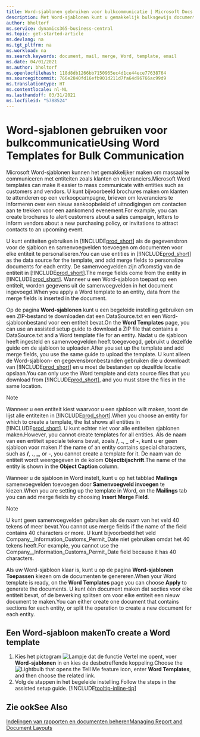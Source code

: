 ```yaml
---
title: Word-sjablonen gebruiken voor bulkcommunicatie | Microsoft Docs
description: Met Word-sjablonen kunt u gemakkelijk bulksgewijs documenten maken die zijn gepersonaliseerd voor specifieke entiteiten.
author: bholtorf
ms.service: dynamics365-business-central
ms.topic: get-started-article
ms.devlang: na
ms.tgt_pltfrm: na
ms.workload: na
ms.search.keywords: document, mail, merge, Word, template, email
ms.date: 04/01/2021
ms.author: bholtorf
ms.openlocfilehash: 118d8db1266bb7150965ec4d1ce44ece77638764
ms.sourcegitcommit: 766e2840fd16efb901d211d7fa64d96766ac99d9
ms.translationtype: HT
ms.contentlocale: nl-NL
ms.lasthandoff: 03/31/2021
ms.locfileid: "5788524"
---
```

# <a name="using-word-templates-for-bulk-communication"></a><span data-ttu-id="cf5bd-103">Word-sjablonen gebruiken voor bulkcommunicatie</span><span class="sxs-lookup"><span data-stu-id="cf5bd-103">Using Word Templates for Bulk Communication</span></span>
<span data-ttu-id="cf5bd-104">Microsoft Word-sjablonen kunnen het gemakkelijker maken om massaal te communiceren met entiteiten zoals klanten en leveranciers.</span><span class="sxs-lookup"><span data-stu-id="cf5bd-104">Microsoft Word templates can make it easier to mass communicate with entities such as customers and vendors.</span></span> <span data-ttu-id="cf5bd-105">U kunt bijvoorbeeld brochures maken om klanten te attenderen op een verkoopcampagne, brieven om leveranciers te informeren over een nieuw aankoopbeleid of uitnodigingen om contacten aan te trekken voor een aankomend evenement.</span><span class="sxs-lookup"><span data-stu-id="cf5bd-105">For example, you can create brochures to alert customers about a sales campaign, letters to inform vendors about a new purchasing policy, or invitations to attract contacts to an upcoming event.</span></span>

<span data-ttu-id="cf5bd-106">U kunt entiteiten gebruiken in [!INCLUDE[prod_short](includes/prod_short.md)] als de gegevensbron voor de sjabloon en samenvoegvelden toevoegen om documenten voor elke entiteit te personaliseren.</span><span class="sxs-lookup"><span data-stu-id="cf5bd-106">You can use entities in [!INCLUDE[prod_short](includes/prod_short.md)] as the data source for the template, and add merge fields to personalize documents for each entity.</span></span> <span data-ttu-id="cf5bd-107">De samenvoegvelden zijn afkomstig van de entiteit in [!INCLUDE[prod_short](includes/prod_short.md)].</span><span class="sxs-lookup"><span data-stu-id="cf5bd-107">The merge fields come from the entity in [!INCLUDE[prod_short](includes/prod_short.md)].</span></span> <span data-ttu-id="cf5bd-108">Wanneer u een Word-sjabloon toepast op een entiteit, worden gegevens uit de samenvoegvelden in het document ingevoegd.</span><span class="sxs-lookup"><span data-stu-id="cf5bd-108">When you apply a Word template to an entity, data from the merge fields is inserted in the document.</span></span>

<span data-ttu-id="cf5bd-109">Op de pagina **Word-sjablonen** kunt u een begeleide instelling gebruiken om een ZIP-bestand te downloaden dat een DataSource.txt en een Word-sjabloonbestand voor een entiteit bevat.</span><span class="sxs-lookup"><span data-stu-id="cf5bd-109">On the **Word Templates** page, you can use an assisted setup guide to download a ZIP file that contains a DataSource.txt and a Word template file for an entity.</span></span> <span data-ttu-id="cf5bd-110">Nadat u de sjabloon heeft ingesteld en samenvoegvelden heeft toegevoegd, gebruikt u dezelfde guide om de sjabloon te uploaden.</span><span class="sxs-lookup"><span data-stu-id="cf5bd-110">After you set up the template and add merge fields, you use the same guide to upload the template.</span></span> <span data-ttu-id="cf5bd-111">U kunt alleen de Word-sjabloon- en gegevensbronbestanden gebruiken die u downloadt van [!INCLUDE[prod_short](includes/prod_short.md)] en u moet de bestanden op dezelfde locatie opslaan.</span><span class="sxs-lookup"><span data-stu-id="cf5bd-111">You can only use the Word template and data source files that you download from [!INCLUDE[prod_short](includes/prod_short.md)], and you must store the files in the same location.</span></span>

> [!NOTE]
> <span data-ttu-id="cf5bd-112">Wanneer u een entiteit kiest waarvoor u een sjabloon wilt maken, toont de lijst alle entiteiten in [!INCLUDE[prod_short](includes/prod_short.md)].</span><span class="sxs-lookup"><span data-stu-id="cf5bd-112">When you choose an entity for which to create a template, the list shows all entities in [!INCLUDE[prod_short](includes/prod_short.md)].</span></span> <span data-ttu-id="cf5bd-113">U kunt echter niet voor alle entiteiten sjablonen maken.</span><span class="sxs-lookup"><span data-stu-id="cf5bd-113">However, you cannot create templates for all entities.</span></span> <span data-ttu-id="cf5bd-114">Als de naam van een entiteit speciale tekens bevat, zoals **/**, **.**, **_** of **-**, kunt u er geen sjabloon voor maken.</span><span class="sxs-lookup"><span data-stu-id="cf5bd-114">If the name of an entity contains special characters, such as **/**, **.**, **_**, or **-**, you cannot create a template for it.</span></span> <span data-ttu-id="cf5bd-115">De naam van de entiteit wordt weergegeven in de kolom **Objectbijschrift**.</span><span class="sxs-lookup"><span data-stu-id="cf5bd-115">The name of the entity is shown in the **Object Caption** column.</span></span>

<span data-ttu-id="cf5bd-116">Wanneer u de sjabloon in Word instelt, kunt u op het tabblad **Mailings** samenvoegvelden toevoegen door **Samenvoegveld invoegen** te kiezen.</span><span class="sxs-lookup"><span data-stu-id="cf5bd-116">When you are setting up the template in Word, on the **Mailings** tab you can add merge fields by choosing **Insert Merge Field**.</span></span>

> [!NOTE]
> <span data-ttu-id="cf5bd-117">U kunt geen samenvoegvelden gebruiken als de naam van het veld 40 tekens of meer bevat.</span><span class="sxs-lookup"><span data-stu-id="cf5bd-117">You cannot use merge fields if the name of the field contains 40 characters or more.</span></span> <span data-ttu-id="cf5bd-118">U kunt bijvoorbeeld het veld Company__Information_Customs_Permit_Date niet gebruiken omdat het 40 tekens heeft.</span><span class="sxs-lookup"><span data-stu-id="cf5bd-118">For example, you cannot use the Company__Information_Customs_Permit_Date field because it has 40 characters.</span></span> 

<span data-ttu-id="cf5bd-119">Als uw Word-sjabloon klaar is, kunt u op de pagina **Word-sjablonen** **Toepassen** kiezen om de documenten te genereren.</span><span class="sxs-lookup"><span data-stu-id="cf5bd-119">When your Word template is ready, on the **Word Templates** page you can choose **Apply** to generate the documents.</span></span> <span data-ttu-id="cf5bd-120">U kunt één document maken dat secties voor elke entiteit bevat, of de bewerking splitsen om voor elke entiteit een nieuw document te maken.</span><span class="sxs-lookup"><span data-stu-id="cf5bd-120">You can either create one document that contains sections for each entity, or split the operation to create a new document for each entity.</span></span>

## <a name="to-create-a-word-template"></a><span data-ttu-id="cf5bd-121">Een Word-sjabloon maken</span><span class="sxs-lookup"><span data-stu-id="cf5bd-121">To create a Word template</span></span>
1. <span data-ttu-id="cf5bd-122">Kies het pictogram ![Lampje dat de functie Vertel me opent](media/ui-search/search_small.png "Vertel me wat u wilt doen"), voer **Word-sjablonen** in en kies de desbetreffende koppeling.</span><span class="sxs-lookup"><span data-stu-id="cf5bd-122">Choose the ![Lightbulb that opens the Tell Me feature](media/ui-search/search_small.png "Tell me what you want to do") icon, enter **Word Templates**, and then choose the related link.</span></span>
2. <span data-ttu-id="cf5bd-123">Volg de stappen in het begeleide instelling.</span><span class="sxs-lookup"><span data-stu-id="cf5bd-123">Follow the steps in the assisted setup guide.</span></span> [!INCLUDE[tooltip-inline-tip](includes/tooltip-inline-tip_md.md)]

## <a name="see-also"></a><span data-ttu-id="cf5bd-124">Zie ook</span><span class="sxs-lookup"><span data-stu-id="cf5bd-124">See Also</span></span>
[<span data-ttu-id="cf5bd-125">Indelingen van rapporten en documenten beheren</span><span class="sxs-lookup"><span data-stu-id="cf5bd-125">Managing Report and Document Layouts</span></span>](ui-manage-report-layouts.md)  

